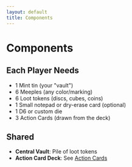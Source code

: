 ```yaml
---
layout: default
title: Components
---
```


<link rel="stylesheet" href="/heist/assets/style.css">

# Components

## Each Player Needs

- 1 Mint tin (your "vault")
- 6 Meeples (any color/marking)
- 6 Loot tokens (discs, cubes, coins)
- 1 Small notepad or dry-erase card (optional)
- 1 D6 or custom die
- 3 Action Cards (drawn from the deck)

## Shared

- **Central Vault**: Pile of loot tokens
- **Action Card Deck**: See [Action Cards](action-cards.html)
